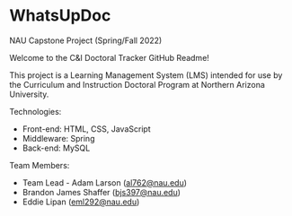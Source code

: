 # WhatsUpDoc
NAU Capstone Project (Spring/Fall 2022)

Welcome to the C&I Doctoral Tracker GitHub Readme!

This project is a Learning Management System (LMS) intended for use by the Curriculum and Instruction Doctoral Program at Northern Arizona University.

Technologies:
* Front-end: HTML, CSS, JavaScript
* Middleware: Spring
* Back-end: MySQL

Team Members:
* Team Lead - Adam Larson (al762@nau.edu)
* Brandon James Shaffer (bjs397@nau.edu)
* Eddie Lipan (eml292@nau.edu) 
